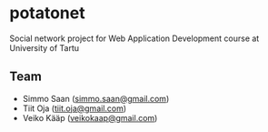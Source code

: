 # potatonet
Social network project for Web Application Development course at University of Tartu

## Team
* Simmo Saan (simmo.saan@gmail.com)
* Tiit Oja (tiit.oja@gmail.com)
* Veiko Kääp (veikokaap@gmail.com)
